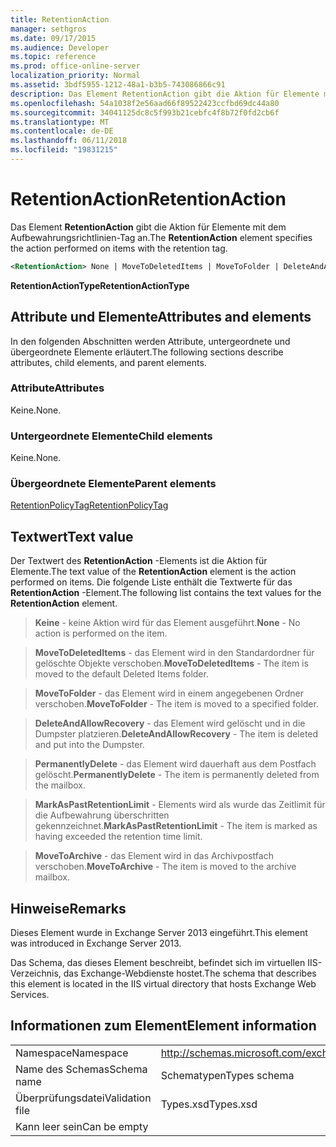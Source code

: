 ```yaml
---
title: RetentionAction
manager: sethgros
ms.date: 09/17/2015
ms.audience: Developer
ms.topic: reference
ms.prod: office-online-server
localization_priority: Normal
ms.assetid: 3bdf5955-1212-48a1-b3b5-743086866c91
description: Das Element RetentionAction gibt die Aktion für Elemente mit dem Aufbewahrungsrichtlinien-Tag an.
ms.openlocfilehash: 54a1038f2e56aad66f89522423ccfbd69dc44a80
ms.sourcegitcommit: 34041125dc8c5f993b21cebfc4f8b72f0fd2cb6f
ms.translationtype: MT
ms.contentlocale: de-DE
ms.lasthandoff: 06/11/2018
ms.locfileid: "19831215"
---
```

# <a name="retentionaction"></a><span data-ttu-id="e16a3-103">RetentionAction</span><span class="sxs-lookup"><span data-stu-id="e16a3-103">RetentionAction</span></span>

<span data-ttu-id="e16a3-104">Das Element **RetentionAction** gibt die Aktion für Elemente mit dem Aufbewahrungsrichtlinien-Tag an.</span><span class="sxs-lookup"><span data-stu-id="e16a3-104">The **RetentionAction** element specifies the action performed on items with the retention tag.</span></span> 
  
```XML
<RetentionAction> None | MoveToDeletedItems | MoveToFolder | DeleteAndAllowRecovery | PermanentlyDelete | MarkAsPastRetentionLimit | MoveToArchive <RetentionAction>
```

 <span data-ttu-id="e16a3-105">**RetentionActionType**</span><span class="sxs-lookup"><span data-stu-id="e16a3-105">**RetentionActionType**</span></span>
## <a name="attributes-and-elements"></a><span data-ttu-id="e16a3-106">Attribute und Elemente</span><span class="sxs-lookup"><span data-stu-id="e16a3-106">Attributes and elements</span></span>

<span data-ttu-id="e16a3-107">In den folgenden Abschnitten werden Attribute, untergeordnete und übergeordnete Elemente erläutert.</span><span class="sxs-lookup"><span data-stu-id="e16a3-107">The following sections describe attributes, child elements, and parent elements.</span></span>
  
### <a name="attributes"></a><span data-ttu-id="e16a3-108">Attribute</span><span class="sxs-lookup"><span data-stu-id="e16a3-108">Attributes</span></span>

<span data-ttu-id="e16a3-109">Keine.</span><span class="sxs-lookup"><span data-stu-id="e16a3-109">None.</span></span>
  
### <a name="child-elements"></a><span data-ttu-id="e16a3-110">Untergeordnete Elemente</span><span class="sxs-lookup"><span data-stu-id="e16a3-110">Child elements</span></span>

<span data-ttu-id="e16a3-111">Keine.</span><span class="sxs-lookup"><span data-stu-id="e16a3-111">None.</span></span>
  
### <a name="parent-elements"></a><span data-ttu-id="e16a3-112">Übergeordnete Elemente</span><span class="sxs-lookup"><span data-stu-id="e16a3-112">Parent elements</span></span>

[<span data-ttu-id="e16a3-113">RetentionPolicyTag</span><span class="sxs-lookup"><span data-stu-id="e16a3-113">RetentionPolicyTag</span></span>](retentionpolicytag.md)
  
## <a name="text-value"></a><span data-ttu-id="e16a3-114">Textwert</span><span class="sxs-lookup"><span data-stu-id="e16a3-114">Text value</span></span>

<span data-ttu-id="e16a3-115">Der Textwert des **RetentionAction** -Elements ist die Aktion für Elemente.</span><span class="sxs-lookup"><span data-stu-id="e16a3-115">The text value of the **RetentionAction** element is the action performed on items.</span></span> <span data-ttu-id="e16a3-116">Die folgende Liste enthält die Textwerte für das **RetentionAction** -Element.</span><span class="sxs-lookup"><span data-stu-id="e16a3-116">The following list contains the text values for the **RetentionAction** element.</span></span> 
  
> <span data-ttu-id="e16a3-117">**Keine** - keine Aktion wird für das Element ausgeführt.</span><span class="sxs-lookup"><span data-stu-id="e16a3-117">**None** - No action is performed on the item.</span></span> 
    
> <span data-ttu-id="e16a3-118">**MoveToDeletedItems** - das Element wird in den Standardordner für gelöschte Objekte verschoben.</span><span class="sxs-lookup"><span data-stu-id="e16a3-118">**MoveToDeletedItems** - The item is moved to the default Deleted Items folder.</span></span> 
    
> <span data-ttu-id="e16a3-119">**MoveToFolder** - das Element wird in einem angegebenen Ordner verschoben.</span><span class="sxs-lookup"><span data-stu-id="e16a3-119">**MoveToFolder** - The item is moved to a specified folder.</span></span> 
    
> <span data-ttu-id="e16a3-120">**DeleteAndAllowRecovery** - das Element wird gelöscht und in die Dumpster platzieren.</span><span class="sxs-lookup"><span data-stu-id="e16a3-120">**DeleteAndAllowRecovery** - The item is deleted and put into the Dumpster.</span></span> 
    
> <span data-ttu-id="e16a3-121">**PermanentlyDelete** - das Element wird dauerhaft aus dem Postfach gelöscht.</span><span class="sxs-lookup"><span data-stu-id="e16a3-121">**PermanentlyDelete** - The item is permanently deleted from the mailbox.</span></span> 
    
> <span data-ttu-id="e16a3-122">**MarkAsPastRetentionLimit** - Elements wird als wurde das Zeitlimit für die Aufbewahrung überschritten gekennzeichnet.</span><span class="sxs-lookup"><span data-stu-id="e16a3-122">**MarkAsPastRetentionLimit** - The item is marked as having exceeded the retention time limit.</span></span> 
    
> <span data-ttu-id="e16a3-123">**MoveToArchive** - das Element wird in das Archivpostfach verschoben.</span><span class="sxs-lookup"><span data-stu-id="e16a3-123">**MoveToArchive** - The item is moved to the archive mailbox.</span></span> 
    
## <a name="remarks"></a><span data-ttu-id="e16a3-124">Hinweise</span><span class="sxs-lookup"><span data-stu-id="e16a3-124">Remarks</span></span>

<span data-ttu-id="e16a3-125">Dieses Element wurde in Exchange Server 2013 eingeführt.</span><span class="sxs-lookup"><span data-stu-id="e16a3-125">This element was introduced in Exchange Server 2013.</span></span>
  
<span data-ttu-id="e16a3-126">Das Schema, das dieses Element beschreibt, befindet sich im virtuellen IIS-Verzeichnis, das Exchange-Webdienste hostet.</span><span class="sxs-lookup"><span data-stu-id="e16a3-126">The schema that describes this element is located in the IIS virtual directory that hosts Exchange Web Services.</span></span>
  
## <a name="element-information"></a><span data-ttu-id="e16a3-127">Informationen zum Element</span><span class="sxs-lookup"><span data-stu-id="e16a3-127">Element information</span></span>

|||
|:-----|:-----|
|<span data-ttu-id="e16a3-128">Namespace</span><span class="sxs-lookup"><span data-stu-id="e16a3-128">Namespace</span></span>  <br/> |http://schemas.microsoft.com/exchange/services/2006/types  <br/> |
|<span data-ttu-id="e16a3-129">Name des Schemas</span><span class="sxs-lookup"><span data-stu-id="e16a3-129">Schema name</span></span>  <br/> |<span data-ttu-id="e16a3-130">Schematypen</span><span class="sxs-lookup"><span data-stu-id="e16a3-130">Types schema</span></span>  <br/> |
|<span data-ttu-id="e16a3-131">Überprüfungsdatei</span><span class="sxs-lookup"><span data-stu-id="e16a3-131">Validation file</span></span>  <br/> |<span data-ttu-id="e16a3-132">Types.xsd</span><span class="sxs-lookup"><span data-stu-id="e16a3-132">Types.xsd</span></span>  <br/> |
|<span data-ttu-id="e16a3-133">Kann leer sein</span><span class="sxs-lookup"><span data-stu-id="e16a3-133">Can be empty</span></span>  <br/> ||
   

